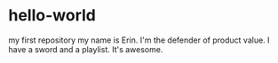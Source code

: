 # hello-world
my first repository
my name is Erin. 
I'm the defender of product value. 
I have a sword and a playlist. It's awesome.
